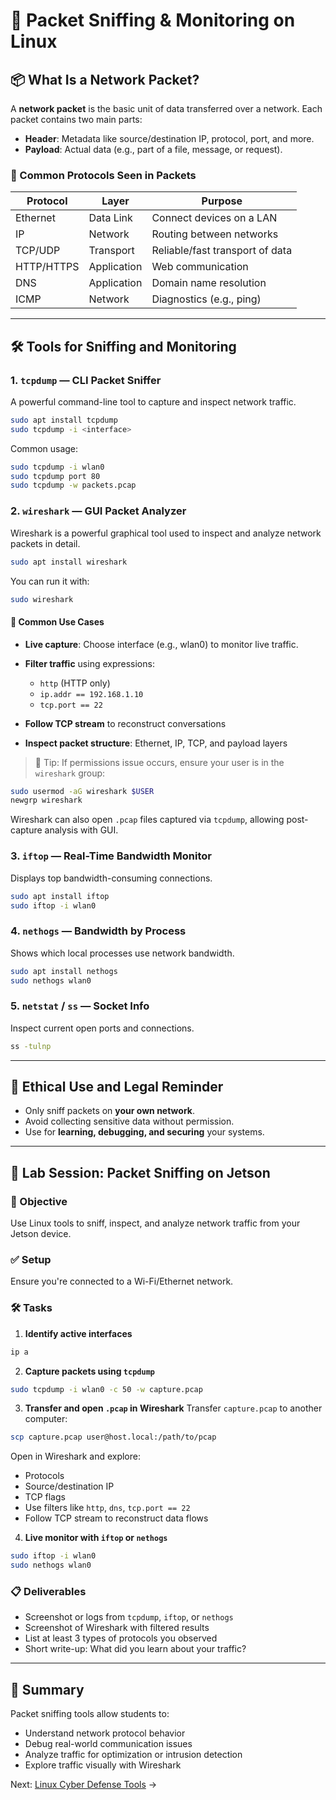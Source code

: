 # 🧪 Packet Sniffing & Monitoring on Linux

## 📦 What Is a Network Packet?

A **network packet** is the basic unit of data transferred over a network. Each packet contains two main parts:

* **Header**: Metadata like source/destination IP, protocol, port, and more.
* **Payload**: Actual data (e.g., part of a file, message, or request).

### 🧬 Common Protocols Seen in Packets

| Protocol   | Layer       | Purpose                         |
| ---------- | ----------- | ------------------------------- |
| Ethernet   | Data Link   | Connect devices on a LAN        |
| IP         | Network     | Routing between networks        |
| TCP/UDP    | Transport   | Reliable/fast transport of data |
| HTTP/HTTPS | Application | Web communication               |
| DNS        | Application | Domain name resolution          |
| ICMP       | Network     | Diagnostics (e.g., ping)        |

---

## 🛠️ Tools for Sniffing and Monitoring

### 1. `tcpdump` — CLI Packet Sniffer

A powerful command-line tool to capture and inspect network traffic.

```bash
sudo apt install tcpdump
sudo tcpdump -i <interface>
```

Common usage:

```bash
sudo tcpdump -i wlan0
sudo tcpdump port 80
sudo tcpdump -w packets.pcap
```

### 2. `wireshark` — GUI Packet Analyzer

Wireshark is a powerful graphical tool used to inspect and analyze network packets in detail.

```bash
sudo apt install wireshark
```

You can run it with:

```bash
sudo wireshark
```

#### 🧪 Common Use Cases

* **Live capture**: Choose interface (e.g., wlan0) to monitor live traffic.
* **Filter traffic** using expressions:

  * `http` (HTTP only)
  * `ip.addr == 192.168.1.10`
  * `tcp.port == 22`
* **Follow TCP stream** to reconstruct conversations
* **Inspect packet structure**: Ethernet, IP, TCP, and payload layers

> 🔐 Tip: If permissions issue occurs, ensure your user is in the `wireshark` group:

```bash
sudo usermod -aG wireshark $USER
newgrp wireshark
```

Wireshark can also open `.pcap` files captured via `tcpdump`, allowing post-capture analysis with GUI.

### 3. `iftop` — Real-Time Bandwidth Monitor

Displays top bandwidth-consuming connections.

```bash
sudo apt install iftop
sudo iftop -i wlan0
```

### 4. `nethogs` — Bandwidth by Process

Shows which local processes use network bandwidth.

```bash
sudo apt install nethogs
sudo nethogs wlan0
```

### 5. `netstat` / `ss` — Socket Info

Inspect current open ports and connections.

```bash
ss -tulnp
```

---

## 🔐 Ethical Use and Legal Reminder

* Only sniff packets on **your own network**.
* Avoid collecting sensitive data without permission.
* Use for **learning, debugging, and securing** your systems.

---

## 🧪 Lab Session: Packet Sniffing on Jetson

### 🎯 Objective

Use Linux tools to sniff, inspect, and analyze network traffic from your Jetson device.

### ✅ Setup

Ensure you're connected to a Wi-Fi/Ethernet network.

### 🛠️ Tasks

1. **Identify active interfaces**

```bash
ip a
```

2. **Capture packets using `tcpdump`**

```bash
sudo tcpdump -i wlan0 -c 50 -w capture.pcap
```

3. **Transfer and open `.pcap` in Wireshark**
   Transfer `capture.pcap` to another computer:

```bash
scp capture.pcap user@host.local:/path/to/pcap
```

Open in Wireshark and explore:

* Protocols
* Source/destination IP
* TCP flags
* Use filters like `http`, `dns`, `tcp.port == 22`
* Follow TCP stream to reconstruct data flows

4. **Live monitor with `iftop` or `nethogs`**

```bash
sudo iftop -i wlan0
sudo nethogs wlan0
```

### 📋 Deliverables

* Screenshot or logs from `tcpdump`, `iftop`, or `nethogs`
* Screenshot of Wireshark with filtered results
* List at least 3 types of protocols you observed
* Short write-up: What did you learn about your traffic?

---

## 🧠 Summary

Packet sniffing tools allow students to:

* Understand network protocol behavior
* Debug real-world communication issues
* Analyze traffic for optimization or intrusion detection
* Explore traffic visually with Wireshark

Next: [Linux Cyber Defense Tools](01d_linux_cyber_defense_basics.md) →
